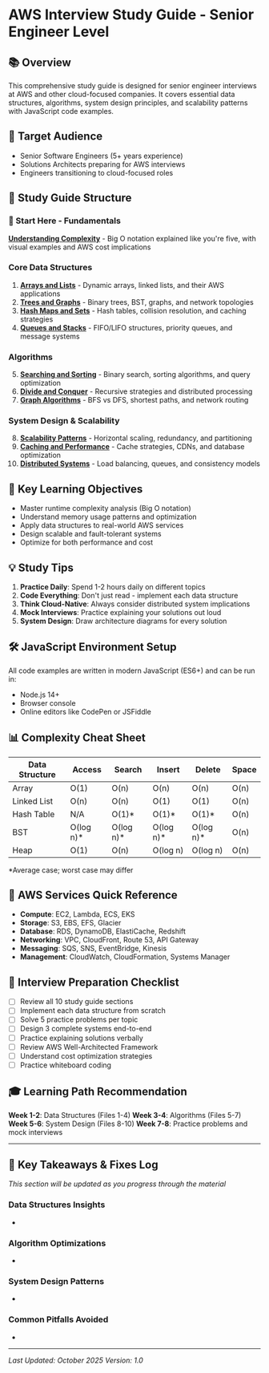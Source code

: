 # AWS Interview Study Guide - Senior Engineer Level

## 📚 Overview
This comprehensive study guide is designed for senior engineer interviews at AWS and other cloud-focused companies. It covers essential data structures, algorithms, system design principles, and scalability patterns with JavaScript code examples.

## 🎯 Target Audience
- Senior Software Engineers (5+ years experience)
- Solutions Architects preparing for AWS interviews
- Engineers transitioning to cloud-focused roles

## 📖 Study Guide Structure

### 🌟 Start Here - Fundamentals
**[Understanding Complexity](./00-complexity-explained.md)** - Big O notation explained like you're five, with visual examples and AWS cost implications

### Core Data Structures
1. **[Arrays and Lists](./01-arrays-and-lists.md)** - Dynamic arrays, linked lists, and their AWS applications
2. **[Trees and Graphs](./02-trees-and-graphs.md)** - Binary trees, BST, graphs, and network topologies
3. **[Hash Maps and Sets](./03-hash-maps-and-sets.md)** - Hash tables, collision resolution, and caching strategies
4. **[Queues and Stacks](./04-queues-and-stacks.md)** - FIFO/LIFO structures, priority queues, and message systems

### Algorithms
5. **[Searching and Sorting](./05-searching-and-sorting.md)** - Binary search, sorting algorithms, and query optimization
6. **[Divide and Conquer](./06-divide-and-conquer.md)** - Recursive strategies and distributed processing
7. **[Graph Algorithms](./07-graph-algorithms.md)** - BFS vs DFS, shortest paths, and network routing

### System Design & Scalability
8. **[Scalability Patterns](./08-scalability-patterns.md)** - Horizontal scaling, redundancy, and partitioning
9. **[Caching and Performance](./09-caching-and-performance.md)** - Cache strategies, CDNs, and database optimization
10. **[Distributed Systems](./10-distributed-systems.md)** - Load balancing, queues, and consistency models

## 🔑 Key Learning Objectives
- Master runtime complexity analysis (Big O notation)
- Understand memory usage patterns and optimization
- Apply data structures to real-world AWS services
- Design scalable and fault-tolerant systems
- Optimize for both performance and cost

## 💡 Study Tips
1. **Practice Daily**: Spend 1-2 hours daily on different topics
2. **Code Everything**: Don't just read - implement each data structure
3. **Think Cloud-Native**: Always consider distributed system implications
4. **Mock Interviews**: Practice explaining your solutions out loud
5. **System Design**: Draw architecture diagrams for every solution

## 🛠️ JavaScript Environment Setup
All code examples are written in modern JavaScript (ES6+) and can be run in:
- Node.js 14+ 
- Browser console
- Online editors like CodePen or JSFiddle

## 📊 Complexity Cheat Sheet

| Data Structure | Access | Search | Insert | Delete | Space |
|---------------|--------|---------|---------|---------|--------|
| Array | O(1) | O(n) | O(n) | O(n) | O(n) |
| Linked List | O(n) | O(n) | O(1) | O(1) | O(n) |
| Hash Table | N/A | O(1)* | O(1)* | O(1)* | O(n) |
| BST | O(log n)* | O(log n)* | O(log n)* | O(log n)* | O(n) |
| Heap | O(1) | O(n) | O(log n) | O(log n) | O(n) |

*Average case; worst case may differ

## 🚀 AWS Services Quick Reference
- **Compute**: EC2, Lambda, ECS, EKS
- **Storage**: S3, EBS, EFS, Glacier
- **Database**: RDS, DynamoDB, ElastiCache, Redshift
- **Networking**: VPC, CloudFront, Route 53, API Gateway
- **Messaging**: SQS, SNS, EventBridge, Kinesis
- **Management**: CloudWatch, CloudFormation, Systems Manager

## 📝 Interview Preparation Checklist
- [ ] Review all 10 study guide sections
- [ ] Implement each data structure from scratch
- [ ] Solve 5 practice problems per topic
- [ ] Design 3 complete systems end-to-end
- [ ] Practice explaining solutions verbally
- [ ] Review AWS Well-Architected Framework
- [ ] Understand cost optimization strategies
- [ ] Practice whiteboard coding

## 🎓 Learning Path Recommendation
**Week 1-2**: Data Structures (Files 1-4)
**Week 3-4**: Algorithms (Files 5-7)
**Week 5-6**: System Design (Files 8-10)
**Week 7-8**: Practice problems and mock interviews

---

## 📌 Key Takeaways & Fixes Log
*This section will be updated as you progress through the material*

### Data Structures Insights
- 

### Algorithm Optimizations
- 

### System Design Patterns
- 

### Common Pitfalls Avoided
- 

---

*Last Updated: October 2025*
*Version: 1.0*
